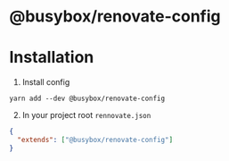 # @busybox/renovate-config

# Installation

1. Install config
```
yarn add --dev @busybox/renovate-config
```

2. In your project root `rennovate.json`

```json
{
  "extends": ["@busybox/renovate-config"]
}
```